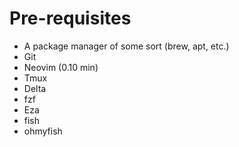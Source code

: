 # Pre-requisites

- A package manager of some sort (brew, apt, etc.)
- Git
- Neovim (0.10 min)
- Tmux
- Delta
- fzf
- Eza
- fish
- ohmyfish
